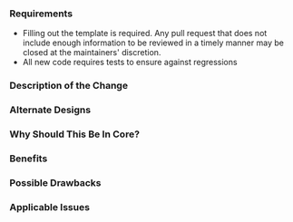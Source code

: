 ### Requirements

* Filling out the template is required. Any pull request that does not include enough information to be reviewed in a timely manner may be closed at the maintainers' discretion.
* All new code requires tests to ensure against regressions

### Description of the Change

<!--

We must be able to understand the design of your change from this description.
If we can't get a good idea of what the code will be doing from the description
here, the pull request may be closed at the maintainers' discretion. Keep in
mind that the maintainer reviewing this PR may not be familiar with or have
worked with the code here recently, so please walk us through the concepts.

-->

### Alternate Designs

<!-- Explain what other alternates were considered and why the proposed version
was selected -->

### Why Should This Be In Core?

<!-- Explain why this functionality should be in atom/atom as opposed to a
package -->

### Benefits

<!-- What benefits will be realized by the code change? -->

### Possible Drawbacks

<!-- What are the possible side-effects or negative impacts of the code change?
-->


### Applicable Issues

<!-- Enter any applicable Issues here -->

<!--Note: This template was created by the atom project on Github.

https://github.com/atom/atom
 -->
